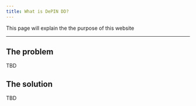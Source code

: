 ```yaml
---
title: What is DePIN DD?
---
```


This page will explain the the purpose of this website

---

## The problem

TBD

## The solution

TBD
